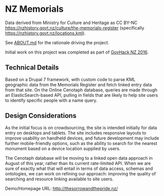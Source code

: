 NZ Memorials
============

Data derived from Ministry for Culture and Heritage as CC BY-NC https://nzhistory.govt.nz/culture/the-memorials-register (specifically https://nzhistory.govt.nz/locations.kml).

See [ABOUT.md](ABOUT.md) for the rationale driving the project.

Initial work on this project was completed as part of [GovHack NZ 2016](http://govhack.org.nz/).

## Technical Details
Based on a Drupal 7 framework, with custom code to parse KML geographic data from the Memorials Register and fetch linked entry data from that site. On the Online Cenotaph database, queries are made through an ElasticSearch-based API, pulling in fields that are likely to help site users to identify specific people with a name query.

## Design Considerations

As the initial focus is on crowdsourcing, the site is intended initially for data entry on desktops and tablets. The site includes responsive layouts to improve usability on handheld devices, and future development may include further mobile-friendly options, such as the ability to search for the nearest monument based on a device location supplied by users.

The Cenotaph database will be moving to a linked open data approach in August of this year, rather than its current rate-limited API. When we are sure of exactly what that will entail in terms of data access, schemas and ontologies, we can work on refining our approach: improving the quality of searching and resource linking available to site users.

Demo/Homepage URL: http://thesorrowandthepride.nz/
